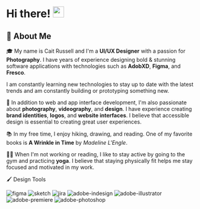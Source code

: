 # Hi there! <img src="https://media.giphy.com/media/hvRJCLFzcasrR4ia7z/giphy.gif" width="29px" height="29px">

## 🚀 About Me

🎓 My name is Cait Russell and I'm a **UI/UX Designer** with a passion for **Photography**. I have years of experience designing bold & stunning software applications with technologies such as **AdobXD**, **Figma**, and **Fresco**.

I am constantly learning new technologies to stay up to date with the latest trends and am constantly building or prototyping something new.

🎨 In addition to web and app interface development, I'm also passionate about **photography**, **videography**, and **design**. I have experience creating **brand identities**, **logos**, and **website interfaces**. I believe that accessible design is essential to creating great user experiences.

📚 In my free time, I enjoy hiking, drawing, and reading. One of my favorite books is **A Wrinkle in Time** by _Madeline L'Engle_.

🏋️‍♀️ When I'm not working or reading, I like to stay active by going to the gym and practicing **yoga**. I believe that staying physically fit helps me stay focused and motivated in my work.

🖌️ Design Tools

![figma](https://img.shields.io/badge/Figma-F24E1E?style=for-the-badge&logo=figma&logoColor=white)
![sketch](https://img.shields.io/badge/Sketch-F7B500?style=for-the-badge&logo=sketch&logoColor=white)
![jira](https://img.shields.io/badge/Jira-F7B5%0?style=for-the-badge&logo=jira&logoColor=white)
![adobe-indesign](https://img.shields.io/badge/Adobe_InDesign-FF2BC2?style=for-the-badge&logo=indesign&logoColor=white)
![adobe-illustrator](https://img.shields.io/badge/Illustrator-FF2BC2?style=for-the-badge&logo=illustrator&logoColor=white)
![adobe-premiere](https://img.shields.io/badge/Premiere-FF2BC2?style=for-the-badge&logo=premiere&logoColor=white)
![adobe-photoshop](https://img.shemiereields.io/badge/Photoshop-FF2BC2?style=for-the-badge&logo=photoshop&logoColor=white)

<!-- 
### Languages and Tools

![javascript](https://img.shields.io/badge/TypeScript-007ACC?style=for-the-badge&logo=typescript&logoColor=white)
![typescript](https://img.shields.io/badge/JavaScript-323330?style=for-the-badge&logo=javascript&logoColor=F7DF1E)
![react](https://img.shields.io/badge/React-20232A?style=for-the-badge&logo=react&logoColor=61DAFB)
![nodejs](https://img.shields.io/badge/Node.js-43853D?style=for-the-badge&logo=node.js&logoColor=white)
![mongodb](https://img.shields.io/badge/MongoDB-4EA94B?style=for-the-badge&logo=mongodb&logoColor=white)
![postgresql](https://img.shields.io/badge/PostgreSQL-316192?style=for-the-badge&logo=postgresql&logoColor=white)
![html5](https://img.shields.io/badge/HTML5-E34F26?style=for-the-badge&logo=html5&logoColor=white)
![css3](https://img.shields.io/badge/CSS3-1572B6?style=for-the-badge&logo=css3&logoColor=white) -->


<!--
**caitrussell/caitrussell** is a ✨ _special_ ✨ repository because its `README.md` (this file) appears on your GitHub profile.

Here are some ideas to get you started:

- 🔭 I’m currently working on ...
- 🌱 I’m currently learning ...
- 👯 I’m looking to collaborate on ...
- 🤔 I’m looking for help with ...
- 💬 Ask me about ...
- 📫 How to reach me: ...
- 😄 Pronouns: ...
- ⚡ Fun fact: ...
-->


<!-- | | |
| ----------- | --------- | 
| [CrossOver ![crossover](https://img.shields.io/github/stars/lacymorrow/crossover)](https://github.com)   |   [Casper ![casper](https://img.shields.io/github/stars/lacymorrow/casper)](https://github.com) |
| [Album Art ![album-art](https://img.shields.io/github/stars/lacymorrow/album-art)](https://github.com) | [Movie Art ![movie-art](https://img.shields.io/github/stars/lacymorrow/movie-art)](https://github.com)  |
| [Movie Info ![movie-info](https://img.shields.io/github/stars/lacymorrow/movie-info)](https://github.com) | [Movie Trailer ![movie-trailer](https://img.shields.io/github/stars/lacymorrow/movie-trailer)](https://github.com) | -->
